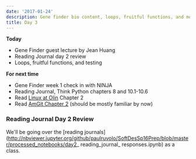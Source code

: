 ```yaml
---
date: '2017-01-24'
description: Gene finder bio content, loops, fruitful functions, and more unit testing
title: Day 3
---
```


**Today**

* Gene Finder guest lecture by Jean Huang
* Reading Journal day 2 review
* Loops, fruitful functions, and testing

**For next time**

* Gene Finder week 1 check in with NINJA
* Reading Journal, Think Python chapters 8 and 10.1-10.6
* Read [Linux at Olin](https://docs.google.com/viewer?a=v&pid=sites&srcid=ZGVmYXVsdGRvbWFpbnxzZDE1c3ByaW5nfGd4OmMyNzcyOTBjYThlMTM1Mg) Chapter 2
* Read [AmGit Chapter 2](https://github.com/AllenDowney/amgit/blob/master/en/02-git-basics/01-chapter2.markdown) (should be mostly familiar by now)

### Reading Journal Day 2 Review

We'll be going over the [reading
journals](http://nbviewer.jupyter.org/github/paulruvolo/SoftDesSp16Prep/blob/master/processed_notebooks/day2_ reading_journal_ responses.ipynb)
as a class.


